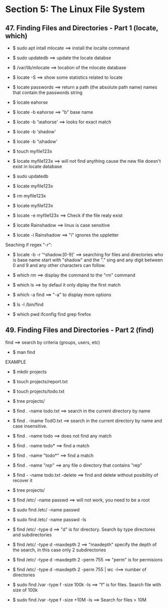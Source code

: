 # Section 5: The Linux File System

## 47. Finding Files and Directories - Part 1 (locate, which)

- $ sudo apt intall mlocate ==> install the localte command
- $ sudo updatedb ==> update the locate databse

- $ /var/lib/mlocate ==> location of the mlocate database
- $ locate -S ==> show some statistics related to locate
- $ locate passwords ==> return a path (the absolute path name) names that contain the passwords string
- $ locate eahorse

- $ locate -b eahorse ==> "b" base name
- $ locate -b '\eahorse' ==> looks for exact match
- $ locate -b 'shadow'
- $ locate -b '\shadow'

- $ touch myfile123x
- $ locate myfile123x ==> will not find anything cause the new file doesn't exist in locate database
- $ sudo updatedb
- $ locate myfile123x
- $ rm myfile123x
- $ locate myfile123x

- $ locate -e myfile123x ==> Check if the file realy exist

- $ locate Rainshadow ==> linux is case sensitive
- $ locate -i Rainshadow ==> "i" ignores the uppletter

Seaching if regex "-r":
- $ locate -b -r '^shadow\.[0-9]' ==> searching for files and directories who is base name start with "shadow" and the "." sing and any digit between 0 and 9 and any other characters can follow.

- $ which rm ==> display the command to the "rm" command
- $ which ls ==> by defaul it only diplay the first match

- $ which -a find ==> "-a" to display more options
- $ ls -l /bin/find
- $ which pwd ifconfig find grep firefox

## 49. Finding Files and Directories - Part 2 (find)

find ==> search by criteria (groups, users, etc)

- $ man find

EXAMPLE
- $ mkdir projects
- $ touch projects/report.txt
- $ touch projects/todo.txt
- $ tree projects/
- $ find . -name todo.txt ==> search in the current directory by name
- $ find . -iname TodO.txt ==> search in the current directory by name and case insensitive.

- $ find . -name todo ==> does not find any match
- $ find . -name todo* ==> find a match
- $ find . -name "todo*" ==> find a match
- $ find . -name "*rep*" ==> any file o directory that contains "rep"
- $ find - -name todo.txt -delete ==> find and delete without posibility of recover it
- $ tree projects/

- $ find /etc/ -name passwd ==> will not work, you need to be a root
- $ sudo find /etc/ -name passwd
- $ sudo find /etc/ -name passwd -ls

- $ find /etc/ -type d ==> "d" is for directory. Search by type directores and subdirectories

- $ find /etc/ -type d -maxdepth 2 ==> "maxdepth" specify the depth of the search, in this case only 2 subdirectories

- $ find /etc/ -type d -maxdepth 2 -perm 755 ==> "perm" is for permisions
- $ find /etc/ -type d -maxdepth 2 -perm 755 | wc -l==> number of directories

- $ sudo find /var -type f -size 100k -ls ==> "f" is for files. Search file with size of 100k
- $ sudo find /var -type f -size +10M -ls ==> Search for files > 10M